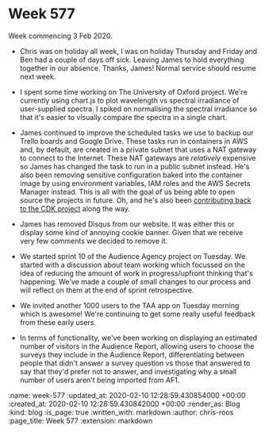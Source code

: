 Week 577
========

Week commencing 3 Feb 2020.

- Chris was on holiday all week, I was on holiday Thursday and Friday and Ben had a couple of days off sick. Leaving James to hold everything together in our absence. Thanks, James! Normal service should resume next week.

- I spent some time working on The University of Oxford project. We're currently using chart.js to plot wavelength vs spectral irradiance of user-supplied spectra. I spiked on normalising the spectral irradiance so that it's easier to visually compare the spectra in a single chart.

- James continued to improve the scheduled tasks we use to backup our Trello boards and Google Drive. These tasks run in containers in AWS and, by default, are created in a private subnet that uses a NAT gateway to connect to the Internet. These NAT gateways are _relatively_ expensive so James has changed the task to run in a public subnet instead. He's also been removing sensitive configuration baked into the container image by using environment variables, IAM roles and the AWS Secrets Manager instead. This is all with the goal of us being able to open source the projects in future. Oh, and he's also been [contributing back to the CDK project][aws-cdk-6076] along the way.

- James has removed Disqus from our website. It was either this or display some kind of annoying cookie banner. Given that we receive very few comments we decided to remove it.

- We started sprint 10 of the Audience Agency project on Tuesday. We started with a discussion about team working which focussed on the idea of reducing the amount of work in progress/upfront thinking that's happening. We've made a couple of small changes to our process and will reflect on them at the end of sprint retrospective.

- We invited another 1000 users to the TAA app on Tuesday morning which is awesome! We're continuing to get some really useful feedback from these early users.

- In terms of functionality, we've been working on displaying an estimated number of visitors in the Audience Report, allowing users to choose the surveys they include in the Audience Report, differentiating between people that didn't answer a survey question vs those that answered to say that they'd prefer not to answer, and investigating why a small number of users aren't being imported from AF1.

[aws-cdk-6076]: https://github.com/aws/aws-cdk/issues/6076

:name: week-577
:updated_at: 2020-02-10 12:28:59.430854000 +00:00
:created_at: 2020-02-10 12:28:59.430842000 +00:00
:render_as: Blog
:kind: blog
:is_page: true
:written_with: markdown
:author: chris-roos
:page_title: Week 577
:extension: markdown
